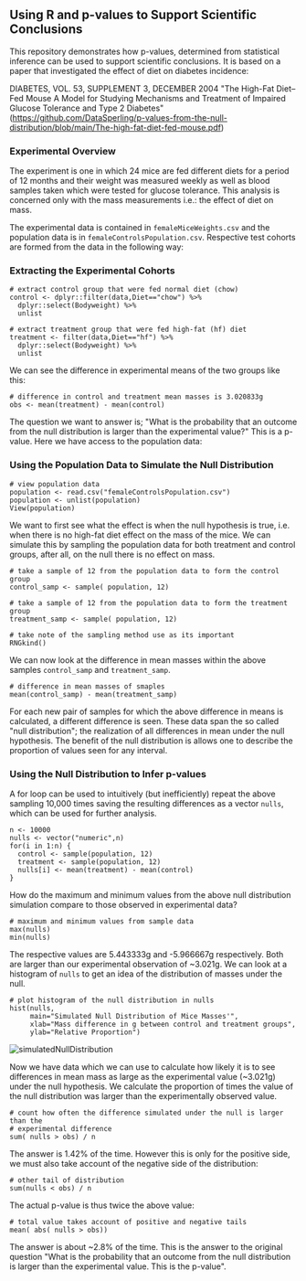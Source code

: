 ## Using R and p-values to Support Scientific Conclusions

This repository demonstrates how p-values, determined from statistical inference
can be used to support scientific conclusions. It is based on a paper that investigated
the effect of diet on diabetes incidence:

DIABETES, VOL. 53, SUPPLEMENT 3, DECEMBER 2004 "The High-Fat Diet–Fed Mouse A 
Model for Studying Mechanisms and Treatment of Impaired Glucose Tolerance and Type 
2 Diabetes"
(https://github.com/DataSperling/p-values-from-the-null-distribution/blob/main/The-high-fat-diet-fed-mouse.pdf)

### Experimental Overview

The experiment is one in which 24 mice are fed different diets for a period of
12 months and their weight was measured weekly as well as blood samples taken 
which were tested for glucose tolerance. This analysis is concerned only with the 
mass measurements i.e.: the effect of diet on mass.

The experimental data is contained in `femaleMiceWeights.csv` and the population data
is in `femaleControlsPopulation.csv`. Respective test cohorts are formed from the 
data in the following way:

### Extracting the Experimental Cohorts

```
# extract control group that were fed normal diet (chow)
control <- dplyr::filter(data,Diet=="chow") %>% 
  dplyr::select(Bodyweight) %>% 
  unlist
  
# extract treatment group that were fed high-fat (hf) diet
treatment <- filter(data,Diet=="hf") %>% 
  dplyr::select(Bodyweight) %>% 
  unlist
```

We can see the difference in experimental means of the two groups like this:

```
# difference in control and treatment mean masses is 3.020833g
obs <- mean(treatment) - mean(control)
```
The question we want to answer is; "What is the probability that an outcome from 
the null distribution is larger than the experimental value?" This is a p-value.
Here we have access to the population data:

### Using the Population Data to Simulate the Null Distribution

```
# view population data
population <- read.csv("femaleControlsPopulation.csv")
population <- unlist(population)
View(population)
```
We want to first see what the effect is when the null hypothesis is true, i.e.
when there is no high-fat diet effect on the mass of the mice. We can simulate 
this by sampling the population data for both treatment and control groups, after 
all, on the null there is no effect on mass.

```
# take a sample of 12 from the population data to form the control group
control_samp <- sample( population, 12)

# take a sample of 12 from the population data to form the treatment group
treatment_samp <- sample( population, 12)

# take note of the sampling method use as its important
RNGkind()
```

We can now look at the difference in mean masses within the above samples 
`control_samp` and `treatment_samp`.

```
# difference in mean masses of smaples
mean(control_samp) - mean(treatment_samp)
```

For each new pair of samples for which the above difference in means is calculated, 
a different difference is seen. These data span the so called "null distribution";
the realization of all differences in mean under the null hypothesis. The benefit
of the null distribution is allows one to describe the proportion of values seen
for any interval.

### Using the Null Distribution to Infer p-values

A for loop can be used to intuitively (but inefficiently) repeat the above sampling
10,000 times saving the resulting differences as a vector `nulls`, which can be used
for further analysis.

```
n <- 10000
nulls <- vector("numeric",n)
for(i in 1:n) {
  control <- sample(population, 12)
  treatment <- sample(population, 12)
  nulls[i] <- mean(treatment) - mean(control)
}
```

How do the maximum and minimum values from the above null distribution simulation
compare to those observed in experimental data?

```
# maximum and minimum values from sample data
max(nulls)
min(nulls)
```

The respective values are 5.443333g and -5.966667g respectively. Both are larger
than our experimental observation of ~3.021g. We can look at a histogram of `nulls`
to get an idea of the distribution of masses under the null.

```
# plot histogram of the null distribution in nulls
hist(nulls,
     main="Simulated Null Distribution of Mice Masses'",
     xlab="Mass difference in g between control and treatment groups",
     ylab="Relative Proportion")
```
![simulatedNullDistribution](https://user-images.githubusercontent.com/78074172/163004447-99c651bf-616e-4dfb-87ff-c28c6bf00eb6.jpg)

Now we have data which we can use to calculate how likely it is to see differences 
in mean mass as large as the experimental value (~3.021g) under the null hypothesis.
We calculate the proportion of times the value of the null distribution was larger
than the experimentally observed value.

```
# count how often the difference simulated under the null is larger than the
# experimental difference
sum( nulls > obs) / n
```

The answer is 1.42% of the time. However this is only for the positive side, we
must also take account of the negative side of the distribution:

```
# other tail of distribution
sum(nulls < obs) / n
```

The actual p-value is thus twice the above value:

```
# total value takes account of positive and negative tails
mean( abs( nulls > obs))
```

The answer is about ~2.8% of the time. This is the answer to the original question
"What is the probability that an outcome from the null distribution is larger than 
the experimental value. This is the p-value".











  
  





